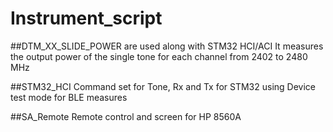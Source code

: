 # Instrument_script

##DTM_XX_SLIDE_POWER are used along with STM32 HCI/ACI
It measures the output power of the single tone for each channel from 2402 to 2480 MHz

##STM32_HCI
Command set for Tone, Rx and Tx for STM32 using Device test mode for BLE measures

##SA_Remote
Remote control and screen for HP 8560A
